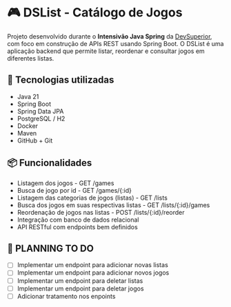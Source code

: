 # 🎮 DSList - Catálogo de Jogos

Projeto desenvolvido durante o **Intensivão Java Spring** da [DevSuperior](https://devsuperior.com.br), com foco em construção de APIs REST usando Spring Boot. 
O DSList é uma aplicação backend que permite listar, reordenar e consultar jogos em diferentes listas.

## 🚀 Tecnologias utilizadas

- Java 21
- Spring Boot
- Spring Data JPA
- PostgreSQL / H2
- Docker
- Maven
- GitHub + Git

## 📦 Funcionalidades

- Listagem dos jogos - GET /games
- Busca de jogo por id - GET /games/{:id}
- Listagem das categorias de jogos (listas) - GET /lists
- Busca dos jogos em suas respectivas listas - GET /lists/{:id}/games
- Reordenação de jogos nas listas - POST /lists/{:id}/reorder
- Integração com banco de dados relacional
- API RESTful com endpoints bem definidos

## 💭 PLANNING TO DO

- [ ] Implementar um endpoint para adicionar novas listas
- [ ] Implementar um endpoint para adicionar novos jogos
- [ ] Implementar um endpoint para deletar listas
- [ ] Implementar um endpoint para deletar jogos
- [ ] Adicionar tratamento nos enpoints
